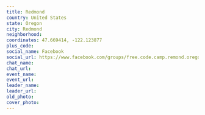 ```yaml
---
title: Redmond
country: United States
state: Oregon
city: Redmond
neighborhood: 
coordinates: 47.669414, -122.123877
plus_code:
social_name: Facebook
social_url: https://www.facebook.com/groups/free.code.camp.remond.oregon
chat_name:
chat_url:
event_name:
event_url:
leader_name:
leader_url:
old_photo: 
cover_photo:
---
```


